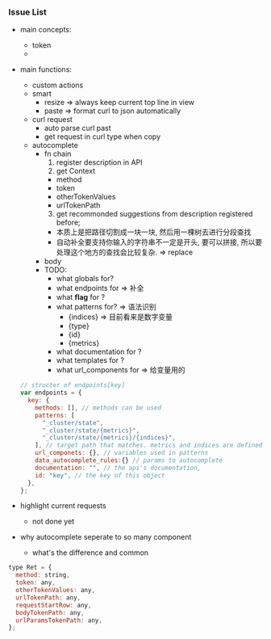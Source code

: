 ### Issue List
- main concepts:
  - token
  - 
- main functions:
  - custom actions
  - smart
    - resize => always keep current top line in view
    - paste => format curl to json automatically
  - curl request
    - auto parse curl past
    - get request in curl type when copy
  - autocomplete
    - fn chain
      1. register description in API
      2. get Context
      - method
      - token
      - otherTokenValues
      - urlTokenPath
      3. get recommonded suggestions from description registered before;
      - 本质上是把路径切割成一块一块, 然后用一棵树去进行分段查找
      - 自动补全要支持你输入的字符串不一定是开头, 要可以拼接, 所以要处理这个地方的查找会比较复杂.
        => replace
    - body
    - TODO:
      - what globals for?
      - what endpoints for => 补全
      - what **flag** for ?
      - what patterns for? => 语法识别
        - {indices} => 目前看来是数字变量
        - {type}
        - {id}
        - {metrics}
      - what documentation for ?
      - what templates for ?
      - what url_components for => 给变量用的

  ```javascript
  // structer of endpoints[key]
  var endpoints = {
    key: {
      methods: [], // methods can be used
      patterns: [
        "_cluster/state",
        "_cluster/state/{metrics}",
        "_cluster/state/{metrics}/{indices}",
      ], // target path that matches. metrics and indices are defined in url_components
      url_componets: {}, // variables used in patterns
      data_autocomplete_rules:{} // params to autocomplete
      documentation: "", // the api's documentation,
      id: "key", // the key of this object
    },
  };
  ```

- highlight current requests

  - not done yet

- why autocomplete seperate to so many component
  - what's the difference and common

```javascript
type Ret = {
  method: string,
  token: any,
  otherTokenValues: any,
  urlTokenPath: any,
  requestStartRow: any,
  bodyTokenPath: any,
  urlParamsTokenPath: any,
};
```
